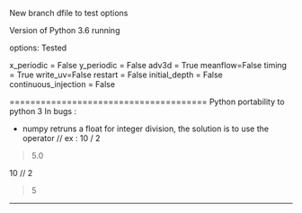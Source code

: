 New branch dfile to test options


Version of Python 3.6 running

options: Tested

x_periodic = False
y_periodic = False
adv3d = True
meanflow=False
timing = True
write_uv=False
restart = False
initial_depth = False
continuous_injection = False

======================================
Python portability to python 3 In bugs : 

- numpy retruns a float for integer division,
  the solution is to use the operator //
ex :
10 / 2 
> 5.0 

10 // 2
> 5
---------------------------------------





